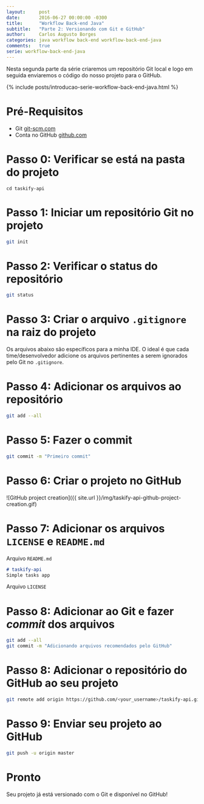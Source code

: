 ```yaml
---
layout:     post
date:       2016-06-27 00:00:00 -0300
title:      "Workflow Back-end Java"
subtitle:   "Parte 2: Versionando com Git e GitHub"
author:     Carlos Augusto Borges
categories: java workflow back-end workflow-back-end-java
comments:   true
serie: workflow-back-end-java
---
```


Nesta segunda parte da série criaremos um repositório Git local e logo em seguida enviaremos o código do nosso projeto para o GitHub.

{% include posts/introducao-serie-workflow-back-end-java.html %}

# Pré-Requisitos

* Git [git-scm.com][git]
* Conta no GitHub [github.com][github]

# Passo 0: Verificar se está na pasta do projeto

```
cd taskify-api
```

# Passo 1: Iniciar um repositório Git no projeto

```bash
git init
```

# Passo 2: Verificar o status do repositório

```bash
git status
```

# Passo 3: Criar o arquivo `.gitignore` na raiz do projeto

Os arquivos abaixo são específicos para a minha IDE. O ideal é que cada
time/desenvolvedor adicione os arquivos pertinentes a serem ignorados pelo Git
no `.gitignore`.

<code
    data-gist-id="d5c1c1aac585b38304e3da1c29a52c0c"
    data-gist-file=".gitignore"></code>

# Passo 4: Adicionar os arquivos ao repositório

```bash
git add --all
```

# Passo 5: Fazer o commit

```bash
git commit -m "Primeiro commit"
```

# Passo 6: Criar o projeto no GitHub

![GitHub project creation]({{ site.url }}/img/taskify-api-github-project-creation.gif)

# Passo 7: Adicionar os arquivos `LICENSE` e `README.md`

Arquivo `README.md`

```markdown
# taskify-api
Simple tasks app
```

Arquivo `LICENSE`

<code
    data-gist-id="d5c1c1aac585b38304e3da1c29a52c0c"
    data-gist-file="LICENSE"></code>

# Passo 8: Adicionar ao Git e fazer *commit* dos arquivos

```bash
git add --all
git commit -m "Adicionando arquivos recomendados pelo GitHub"
```

# Passo 8: Adicionar o repositório do GitHub ao seu projeto

```bash
git remote add origin https://github.com/<your_username>/taskify-api.git
```

# Passo 9: Enviar seu projeto ao GitHub

```bash
git push -u origin master
```

# Pronto

Seu projeto já está versionado com o Git e disponível no GitHub!

[java]:                 http://java.oracle.com
[maven]:                http://maven.apache.org/
[heroku-toolbelt]:      https://toolbelt.heroku.com/
[spark-java]:           http://sparkjava.com/
[github]:               http://github.com/
[git]:                  https://git-scm.com/
[heroku]:               http://heroku.com/
[travisci]:             http://travis-ci.org/
[editorconfig]:         http://editorconfig.org/
[google]:               http://google.com/
[localhost]:            http://localhost:4567/
